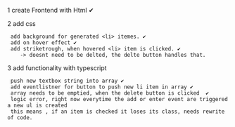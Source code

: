 1 create Frontend with Html  ✔

2 add css
    
     add background for generated <li> itemes. ✔ 
     add on hover effect ✔
     add striketrough, when hovered <li> item is clicked. ✔
        -> doesnt need to be delted, the delte button handles that.   

3 add functionality with typescript
     
     push new textbox string into array ✔ 
     add eventlistner for button to push new li item in array ✔    
     array needs to be emptied, when the delete button is clicked  ✔
     logic error, right now everytime the add or enter event are triggered a new ul is created
     this means , if an item is checked it loses its class, needs rewrite of code. 
